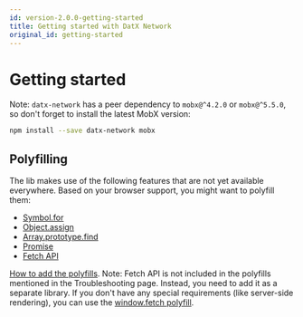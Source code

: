 ```yaml
---
id: version-2.0.0-getting-started
title: Getting started with DatX Network
original_id: getting-started
---
```


# Getting started

Note: `datx-network` has a peer dependency to `mobx@^4.2.0` or `mobx@^5.5.0`, so don't forget to install the latest MobX version:

```bash
npm install --save datx-network mobx
```

## Polyfilling

The lib makes use of the following features that are not yet available everywhere. Based on your browser support, you might want to polyfill them:

- [Symbol.for](https://developer.mozilla.org/en-US/docs/Web/JavaScript/Reference/Global_Objects/Symbol)
- [Object.assign](https://developer.mozilla.org/en-US/docs/Web/JavaScript/Reference/Global_Objects/Object/assign)
- [Array.prototype.find](https://developer.mozilla.org/en-US/docs/Web/JavaScript/Reference/Global_Objects/Array/find)
- [Promise](https://developer.mozilla.org/en-US/docs/Web/JavaScript/Reference/Global_Objects/Promise)
- [Fetch API](https://developer.mozilla.org/en-US/docs/Web/API/Fetch_API)

[How to add the polyfills](https://datx.dev/docs/troubleshooting/known-issues#the-library-doesnt-work-in-internet-explorer-11).
Note: Fetch API is not included in the polyfills mentioned in the Troubleshooting page. Instead, you need to add it as a separate library. If you don't have any special requirements (like server-side rendering), you can use the [window.fetch polyfill](https://github.com/github/fetch#installation).
